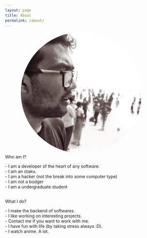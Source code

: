 ```yaml
---
layout: page
title: About
permalink: /about/
---
```


<div style="text-align:center">
	<img style="border-radius:50%" src="/assets/me.jpeg">
</div>
<div class="manual manual-title">
	Who am I?
</div>
<p>  
	<div class="manual-content">
			- I am a developer of the heart of any software.<br/>
			- I am an otaku.<br/>
			- I am a hacker (not the break into some computer type)<br/>
			- I am not a bodger<br/>
			- I am a undergraduate student<br/>
	</div>
</p>
<br/>
<div class="manual manual-title">
	What I do?
</div>
<p> 
	<div class="manual-content">
		- I make the backend of softwares.<br/>
		- I like working on interesting projects.<br/>
		- <a style="text-decoration:none;" href="#contact">Contact</a> me if you want to work with me.<br/>
		- I have fun with life (by taking stress always :D).<br/>
		- I watch anime. A lot. 
  </div>
</p>


<!-- <div class="highlight">
<pre>
	---
	layout: page
	title: String <span class="hint">Title of the webpage</span>
	permalink: / String / <span class="hint">Permalink for the webpage</span>
	tagline: String <span class="hint">Optional DevJournal Feature : Tagline for the page</span>
	---
</pre><br />
</div><br>
<div class="highlight">

<pre>
---
layout: page
title:  "Science"
permalink:   /science/
tagline : "Humanity is overrated."
---
</pre>
</div> -->